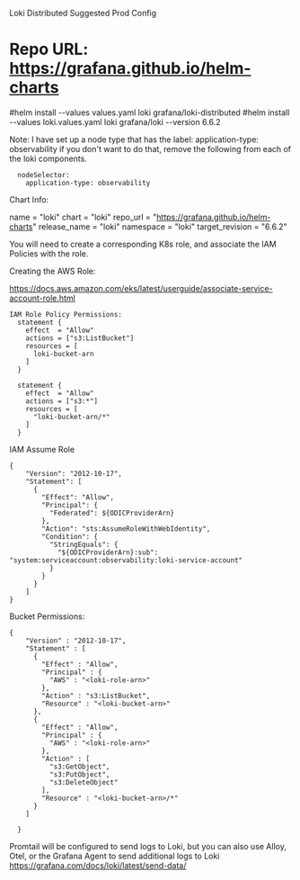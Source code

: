 Loki Distributed Suggested Prod Config  

# Repo URL: https://grafana.github.io/helm-charts
#helm install --values values.yaml loki grafana/loki-distributed
#helm install --values loki.values.yaml loki grafana/loki --version 6.6.2

Note: 
I have set up a node type that has the label: 
application-type: observability 
if you don't want to do that, remove the following from each of the loki components. 

```  
  nodeSelector:
    application-type: observability
``` 

Chart Info: 

  name             = "loki"
  chart            = "loki"
  repo_url         = "https://grafana.github.io/helm-charts"
  release_name     = "loki"
  namespace        = "loki"
  target_revision = "6.6.2"


You will need to create a corresponding K8s role, and associate the IAM Policies with the role. 

Creating the AWS Role: 

https://docs.aws.amazon.com/eks/latest/userguide/associate-service-account-role.html

```
IAM Role Policy Permissions:
  statement {
    effect  = "Allow"
    actions = ["s3:ListBucket"]
    resources = [
      loki-bucket-arn
    ]
  }

  statement {
    effect  = "Allow"
    actions = ["s3:*"]
    resources = [
      "loki-bucket-arn/*"
    ]
  }
```

IAM Assume Role 
```
{
    "Version": "2012-10-17",
    "Statement": [
      {
        "Effect": "Allow",
        "Principal": {
          "Federated": ${ODICProviderArn}
        },
        "Action": "sts:AssumeRoleWithWebIdentity",
        "Condition": {
          "StringEquals": {
            "${ODICProviderArn}:sub": "system:serviceaccount:observability:loki-service-account"
          }
        }
      }
    ]
}
```

Bucket Permissions: 
```
{
    "Version" : "2012-10-17",
    "Statement" : [
      {
        "Effect" : "Allow",
        "Principal" : {
          "AWS" : "<loki-role-arn>"
        },
        "Action" : "s3:ListBucket",
        "Resource" : "<loki-bucket-arn>"
      },
      {
        "Effect" : "Allow",
        "Principal" : {
          "AWS" : "<loki-role-arn>"
        },
        "Action" : [
          "s3:GetObject",
          "s3:PutObject",
          "s3:DeleteObject"
        ],
        "Resource" : "<loki-bucket-arn>/*"
      }
    ]

  }
```

Promtail will be configured to send logs to Loki, but you can also use Alloy, Otel, or the Grafana Agent to send additional logs to Loki 
https://grafana.com/docs/loki/latest/send-data/
